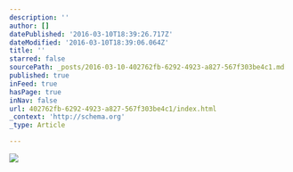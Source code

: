 ```yaml
---
description: ''
author: []
datePublished: '2016-03-10T18:39:26.717Z'
dateModified: '2016-03-10T18:39:06.064Z'
title: ''
starred: false
sourcePath: _posts/2016-03-10-402762fb-6292-4923-a827-567f303be4c1.md
published: true
inFeed: true
hasPage: true
inNav: false
url: 402762fb-6292-4923-a827-567f303be4c1/index.html
_context: 'http://schema.org'
_type: Article

---
```

![](https://the-grid-user-content.s3-us-west-2.amazonaws.com/42bdeafd-49c7-4d43-bcc5-0e9ba85994a4.png)